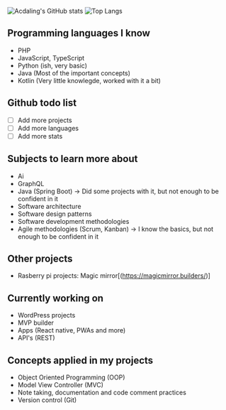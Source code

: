 ![Acdaling's GitHub stats](https://github-readme-stats.vercel.app/api?username=accietheking&show_icons=true&theme=tokyonight) ![Top Langs](https://github-readme-stats.vercel.app/api/top-langs/?username=accietheking&langs_count=10&layout=compact&show_icons=true&theme=tokyonight)

## Programming languages I know
- PHP
- JavaScript, TypeScript
- Python (ish, very basic)
- Java (Most of the important concepts)
- Kotlin (Very little knowlegde, worked with it a bit)

## Github todo list
- [ ] Add more projects
- [ ] Add more languages
- [ ] Add more stats 

## Subjects to learn more about
- Ai
- GraphQL
- Java (Spring Boot) -> Did some projects with it, but not enough to be confident in it
- Software architecture
- Software design patterns
- Software development methodologies
- Agile methodologies (Scrum, Kanban) -> I know the basics, but not enough to be confident in it

## Other projects
- Rasberry pi projects: Magic mirror[(https://magicmirror.builders/)]

## Currently working on
- WordPress projects
- MVP builder
- Apps (React native, PWAs and more)
- API's (REST)

## Concepts applied in my projects
- Object Oriented Programming (OOP)
- Model View Controller (MVC)
- Note taking, documentation and code comment practices
- Version control (Git)
